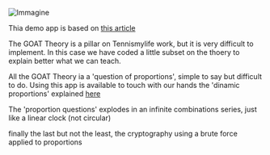 ![Immagine](https://user-images.githubusercontent.com/49320517/116326863-c9bdff00-a7c5-11eb-8910-88e955f7466c.png)




Thia demo app is based on [this article](http://www.tennismylife.org/the-goat-theory-la-prima-release/) 

The GOAT Theory is a pillar on Tennismylife work, but it is very difficult to implement. In this case we have coded a little subset on the thoery to explain better what we can teach. 

All the GOAT Theory ia a 'question of proportions', simple to say but difficult to do. Using this app is available to touch with our hands the 'dinamic proportions' explained [here](http://www.tennismylife.org/the-goat-theory-una-questione-di-proporzioni/)

The 'proportion questions' explodes in an infinite combinations series, just like a linear clock (not circular) 

finally the last but not the least, the cryptography using a brute force applied to proportions
